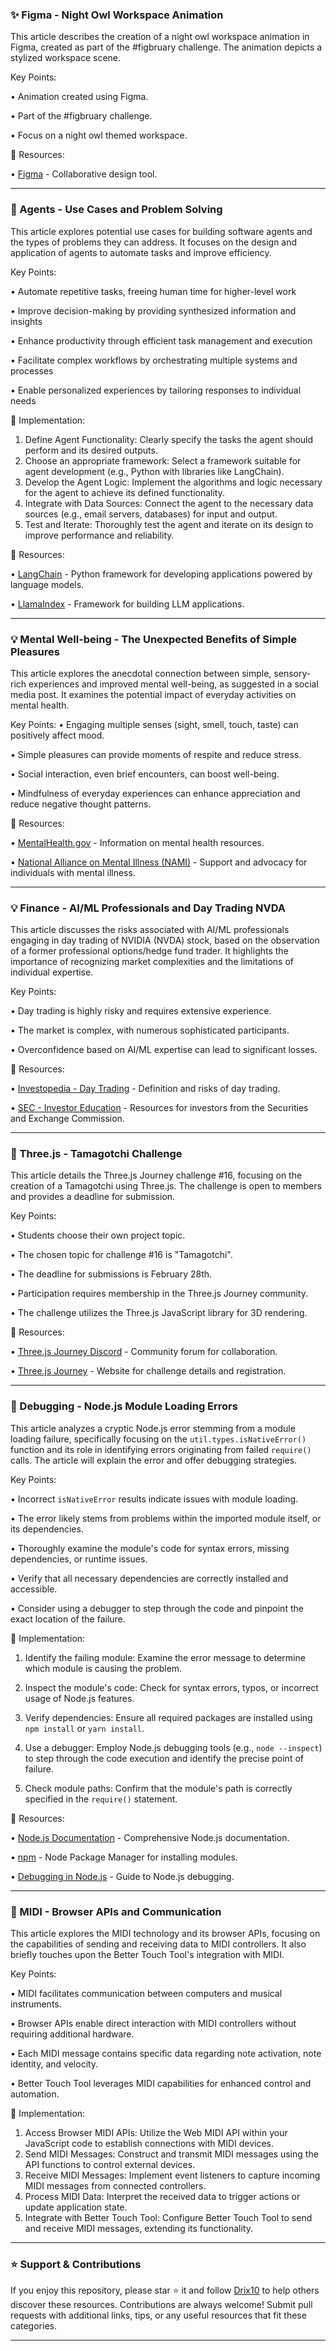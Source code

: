 ### ✨ Figma - Night Owl Workspace Animation

This article describes the creation of a night owl workspace animation in Figma, created as part of the #figbruary challenge.  The animation depicts a stylized workspace scene.

Key Points:

•  Animation created using Figma.


•  Part of the #figbruary challenge.


•  Focus on a night owl themed workspace.



🔗 Resources:

• [Figma](https://www.figma.com/) - Collaborative design tool.

---

### 🤖 Agents - Use Cases and Problem Solving

This article explores potential use cases for building software agents and the types of problems they can address.  It focuses on the design and application of agents to automate tasks and improve efficiency.


Key Points:

• Automate repetitive tasks, freeing human time for higher-level work


• Improve decision-making by providing synthesized information and insights


• Enhance productivity through efficient task management and execution


• Facilitate complex workflows by orchestrating multiple systems and processes


• Enable personalized experiences by tailoring responses to individual needs



🚀 Implementation:

1. Define Agent Functionality: Clearly specify the tasks the agent should perform and its desired outputs.
2. Choose an appropriate framework: Select a framework suitable for agent development (e.g., Python with libraries like LangChain).
3. Develop the Agent Logic: Implement the algorithms and logic necessary for the agent to achieve its defined functionality.
4. Integrate with Data Sources: Connect the agent to the necessary data sources (e.g., email servers, databases) for input and output.
5. Test and Iterate: Thoroughly test the agent and iterate on its design to improve performance and reliability.


🔗 Resources:

• [LangChain](https://python.langchain.com/) - Python framework for developing applications powered by language models.

• [LlamaIndex](https://gpt-index.readthedocs.io/en/latest/) - Framework for building LLM applications.

---

### 💡 Mental Well-being - The Unexpected Benefits of Simple Pleasures

This article explores the anecdotal connection between simple, sensory-rich experiences and improved mental well-being, as suggested in a social media post.  It examines the potential impact of everyday activities on mental health.


Key Points:
• Engaging multiple senses (sight, smell, touch, taste) can positively affect mood.


•  Simple pleasures can provide moments of respite and reduce stress.


•  Social interaction, even brief encounters, can boost well-being.


•  Mindfulness of everyday experiences can enhance appreciation and reduce negative thought patterns.


🔗 Resources:

• [MentalHealth.gov](https://www.mentalhealth.gov/) -  Information on mental health resources.

• [National Alliance on Mental Illness (NAMI)](https://www.nami.org/) - Support and advocacy for individuals with mental illness.

---

### 💡 Finance - AI/ML Professionals and Day Trading NVDA

This article discusses the risks associated with AI/ML professionals engaging in day trading of NVIDIA (NVDA) stock, based on the observation of a former professional options/hedge fund trader.  It highlights the importance of recognizing market complexities and the limitations of individual expertise.


Key Points:

•  Day trading is highly risky and requires extensive experience.


•  The market is complex, with numerous sophisticated participants.


•  Overconfidence based on AI/ML expertise can lead to significant losses.



🔗 Resources:

• [Investopedia - Day Trading](https://www.investopedia.com/terms/d/daytrading.asp) - Definition and risks of day trading.

• [SEC - Investor Education](https://www.investor.gov/) - Resources for investors from the Securities and Exchange Commission.

---

### 🚀 Three.js - Tamagotchi Challenge

This article details the Three.js Journey challenge #16, focusing on the creation of a Tamagotchi using Three.js.  The challenge is open to members and provides a deadline for submission.


Key Points:

• Students choose their own project topic.


• The chosen topic for challenge #16 is "Tamagotchi".


• The deadline for submissions is February 28th.


• Participation requires membership in the Three.js Journey community.


•  The challenge utilizes the Three.js JavaScript library for 3D rendering.



🔗 Resources:

• [Three.js Journey Discord](https://threejs-journey.com/discord) -  Community forum for collaboration.

• [Three.js Journey](https://threejs-journey.com) -  Website for challenge details and registration.

---

### 🤖 Debugging - Node.js Module Loading Errors

This article analyzes a cryptic Node.js error stemming from a module loading failure, specifically focusing on the `util.types.isNativeError()` function and its role in identifying errors originating from failed `require()` calls.  The article will explain the error and offer debugging strategies.

Key Points:

• Incorrect `isNativeError` results indicate issues with module loading.


• The error likely stems from problems within the imported module itself, or its dependencies.


• Thoroughly examine the module's code for syntax errors, missing dependencies, or runtime issues.


• Verify that all necessary dependencies are correctly installed and accessible.


• Consider using a debugger to step through the code and pinpoint the exact location of the failure.


🚀 Implementation:

1. Identify the failing module: Examine the error message to determine which module is causing the problem.


2. Inspect the module's code: Check for syntax errors, typos, or incorrect usage of Node.js features.


3. Verify dependencies: Ensure all required packages are installed using `npm install` or `yarn install`.


4. Use a debugger: Employ Node.js debugging tools (e.g., `node --inspect`) to step through the code execution and identify the precise point of failure.


5. Check module paths: Confirm that the module's path is correctly specified in the `require()` statement.


🔗 Resources:

• [Node.js Documentation](https://nodejs.org/en/docs/) - Comprehensive Node.js documentation.

• [npm](https://www.npmjs.com/) - Node Package Manager for installing modules.

• [Debugging in Node.js](https://nodejs.org/en/docs/guides/debugging-getting-started/) - Guide to Node.js debugging.

---

### 🤖 MIDI - Browser APIs and Communication

This article explores the MIDI technology and its browser APIs, focusing on the capabilities of sending and receiving data to MIDI controllers.  It also briefly touches upon the Better Touch Tool's integration with MIDI.

Key Points:

• MIDI facilitates communication between computers and musical instruments.


• Browser APIs enable direct interaction with MIDI controllers without requiring additional hardware.


• Each MIDI message contains specific data regarding note activation, note identity, and velocity.


• Better Touch Tool leverages MIDI capabilities for enhanced control and automation.


🚀 Implementation:

1. Access Browser MIDI APIs: Utilize the Web MIDI API within your JavaScript code to establish connections with MIDI devices.
2. Send MIDI Messages: Construct and transmit MIDI messages using the API functions to control external devices.
3. Receive MIDI Messages: Implement event listeners to capture incoming MIDI messages from connected controllers.
4. Process MIDI Data: Interpret the received data to trigger actions or update application state.
5. Integrate with Better Touch Tool: Configure Better Touch Tool to send and receive MIDI messages, extending its functionality.


---

### ⭐️ Support & Contributions

If you enjoy this repository, please star ⭐️ it and follow [Drix10](https://github.com/Drix10) to help others discover these resources. Contributions are always welcome! Submit pull requests with additional links, tips, or any useful resources that fit these categories.

---